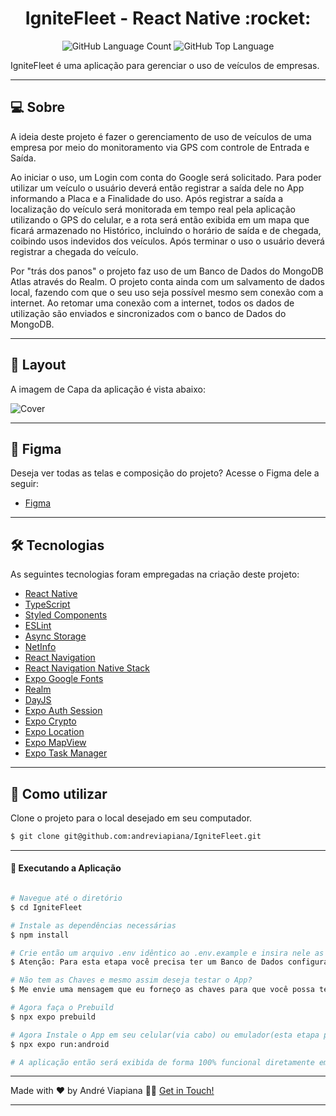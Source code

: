 <p align="center">
  <h1 align="center">IgniteFleet - React Native :rocket:</h1>
</p>

<p align="center" margin-top="25px" >
  <img alt="GitHub Language Count" src="https://img.shields.io/github/languages/count/andreviapiana/IgniteFleet" />

  <img alt="GitHub Top Language" src="https://img.shields.io/github/languages/top/andreviapiana/IgniteFleet" />
</p>


IgniteFleet é uma aplicação para gerenciar o uso de veículos de empresas.

___

## 💻 Sobre
A ideia deste projeto é fazer o gerenciamento de uso de veículos de uma empresa por meio do monitoramento via GPS com controle de Entrada e Saída.

Ao iniciar o uso, um Login com conta do Google será solicitado. Para poder utilizar um veículo o usuário deverá então registrar a saída dele no App informando a Placa e a Finalidade do uso. Após registrar a saída a localização do veículo será monitorada em tempo real pela aplicação utilizando o GPS do celular, e a rota será então exibida em um mapa que ficará armazenado no Histórico, incluindo o horário de saída e de chegada, coibindo usos indevidos dos veículos. Após terminar o uso o usuário deverá registrar a chegada do veículo.

Por "trás dos panos" o projeto faz uso de um Banco de Dados do MongoDB Atlas através do Realm. O projeto conta ainda com um salvamento de dados local, fazendo com que o seu uso seja possível mesmo sem conexão com a internet. Ao retomar uma conexão com a internet, todos os dados de utilização são enviados e sincronizados com o banco de Dados do MongoDB.

___

## 🎨 Layout
A imagem de Capa da aplicação é vista abaixo:

![Cover](https://github.com/andreviapiana/CoffeeDelivery-Mobile/assets/106932234/2b64cc01-be62-4242-8189-80e21c58135f)

___

## 🎨 Figma
Deseja ver todas as telas e composição do projeto? Acesse o Figma dele a seguir:
- [Figma](https://www.figma.com/file/U1IPPcypcNuo4oA5aML5o6/Ignite-Fleet-(Community)-(Copy)?type=design&node-id=47-2&mode=design)

___

## 🛠 Tecnologias

As seguintes tecnologias foram empregadas na criação deste projeto:

- [React Native](https://reactnative.dev/)
- [TypeScript](https://www.typescriptlang.org/)
- [Styled Components](https://styled-components.com/docs/basics)
- [ESLint](https://eslint.org/)
- [Async Storage](https://reactnative.dev/docs/asyncstorage)
- [NetInfo](https://docs.expo.dev/versions/latest/sdk/netinfo/)
- [React Navigation](https://reactnavigation.org/)
- [React Navigation Native Stack](https://reactnavigation.org/docs/native-stack-navigator/)
- [Expo Google Fonts](https://github.com/expo/google-fonts)
- [Realm](https://www.npmjs.com/package/@realm/react)
- [DayJS](https://www.npmjs.com/package/dayjs)
- [Expo Auth Session](https://docs.expo.dev/versions/latest/sdk/auth-session/)
- [Expo Crypto](https://docs.expo.dev/versions/latest/sdk/crypto/)
- [Expo Location](https://docs.expo.dev/versions/latest/sdk/location/)
- [Expo MapView](https://docs.expo.dev/versions/latest/sdk/map-view/)
- [Expo Task Manager](https://docs.expo.dev/versions/latest/sdk/task-manager/)

___

## 🚀 Como utilizar

Clone o projeto para o local desejado em seu computador.

```bash
$ git clone git@github.com:andreviapiana/IgniteFleet.git
```
___

#### 🚧 Executando a Aplicação
```bash

# Navegue até o diretório
$ cd IgniteFleet

# Instale as dependências necessárias
$ npm install

# Crie então um arquivo .env idêntico ao .env.example e insira nele as chaves/keys solicitadas no arquivo.
$ Atenção: Para esta etapa você precisa ter um Banco de Dados configurado no MongoDB e suas Keys do Google Cloud Platform

# Não tem as Chaves e mesmo assim deseja testar o App?
$ Me envie uma mensagem que eu forneço as chaves para que você possa testar.

# Agora faça o Prebuild
$ npx expo prebuild

# Agora Instale o App em seu celular(via cabo) ou emulador(esta etapa pode demorar).
$ npx expo run:android

# A aplicação então será exibida de forma 100% funcional diretamente em seu celular ou emulador.

```

___

Made with ❤️ by André Viapiana 👋🏽 [Get in Touch!](https://www.linkedin.com/in/andreviapiana/)

---
